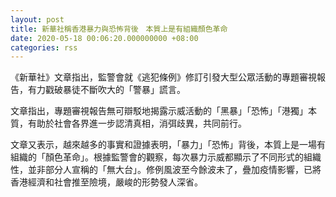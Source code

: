 ```yaml
---
layout: post
title: 新華社稱香港暴力與恐怖背後　本質上是有組織顏色革命
date: 2020-05-18 00:06:20.000000000 +08:00
categories: rss
---
```


《新華社》文章指出，監警會就《逃犯條例》修訂引發大型公眾活動的專題審視報告，有力戳破暴徒不斷吹大的「警暴」謊言。

文章指出，專題審視報告無可辯駁地揭露示威活動的「黑暴」「恐怖」「港獨」本質，有助於社會各界進一步認清真相，消弭歧異，共同前行。

文章又表示，越來越多的事實和證據表明，「暴力」「恐怖」背後，本質上是一場有組織的「顏色革命」。根據監警會的觀察，每次暴力示威都顯示了不同形式的組織性，並非部分人宣稱的「無大台」。修例風波至今餘波未了，疊加疫情影響，已將香港經濟和社會推至險境，嚴峻的形勢發人深省。
